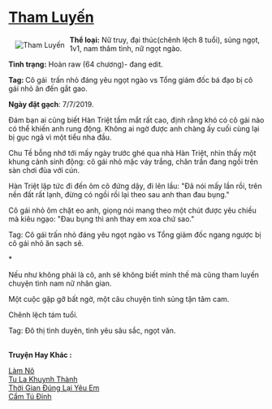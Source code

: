 <a href="https://utruyen.com/truyen/tham-luyen/19300/" title="Tham Luyến"><h1>Tham Luyến</h1></a><div style="display:table"><img align="right" style="float: left; padding: 10px;" src="https://utruyen.com/images/story/200x260/tham-luyen.jpg" alt="Tham Luyến"><b>Thể loại:</b> Nữ truy, đại thúc(chênh lệch 8 tuổi), sủng ngọt, 1v1, nam thâm tình, nữ ngọt ngào.<p></p><b>Tình trạng:</b> Hoàn raw (64 chương)- đang edit.<p></p><b>Tag: </b>Cô gái  trấn nhỏ đáng yêu ngọt ngào vs Tổng giám đốc bá đạo bị cô gái nhỏ ăn đến gắt gao.<p></p><b>Ngày đặt gạch</b>: 7/7/2019.<p></p>Đám bạn ai cũng biết Hàn Triệt tầm mắt rất cao, định rằng khó có cô gái nào có thể khiến anh rung động. Không ai ngờ được anh chàng ấy cuối cùng lại bị gục ngã vì một tiểu nha đầu.<p></p>Chu Tề bỗng nhớ tới mấy ngày trước ghé qua nhà Hàn Triệt, nhìn thấy một khung cảnh sinh động: cô gái nhỏ mặc váy trắng, chân trần đang ngồi trên sàn chơi đùa với cún.<p></p>Hàn Triệt lập tức đi đến ôm cô đứng dậy, đi lên lầu: "Đã nói mấy lần rồi, trên nền đất rất lạnh, đừng có ngồi rồi lại theo sau anh than đau bụng."<p></p>Cô gái nhỏ ôm chặt eo anh, giọng nói mang theo một chút được yêu chiều mà kiêu ngạo: "Đau bụng thì anh thay em xoa chứ sao."<p></p>Tag: Cô gái trấn nhỏ đáng yêu ngọt ngào vs Tổng giảm đốc ngang ngược bị cô gái nhỏ ăn sạch sẽ.<p></p>*<p></p>Nếu như không phải là cô, anh sẽ không biết mình thế mà cũng tham luyến chuyện tình nam nữ nhân gian.<p></p>Một cuộc gặp gỡ bất ngờ, một câu chuyện tình sủng tận tâm cam.<p></p>Chênh lệch tám tuổi.<p></p>Tag: Đô thị tình duyên, tình yêu sâu sắc, ngọt văn.</div><p><br><b>Truyện Hay Khác :</b></p><a href="https://utruyen.com/truyen/lam-no/13412/" alt="Làm Nô">Làm Nô</a><br/><a href="https://truyenngontinhay.wordpress.com/2019/10/03/tu-la-khuynh-thanh/" alt="Tu La Khuynh Thành">Tu La Khuynh Thành</a><br/><a href="https://truyenngontinhay.wordpress.com/2019/10/03/thoi-gian-dung-lai-yeu-em/" alt="Thời Gian Đúng Lại Yêu Em">Thời Gian Đúng Lại Yêu Em</a><br/><a href="https://github.com/quanluxury/ngontinhhot/tree/master/truyenhay/19036/" alt="Cẩm Tú Đỉnh">Cẩm Tú Đỉnh</a><br/>